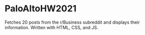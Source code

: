 # PaloAltoHW2021
Fetches 20 posts from the r/Business subreddit and displays their information. Written with HTML, CSS, and JS.
